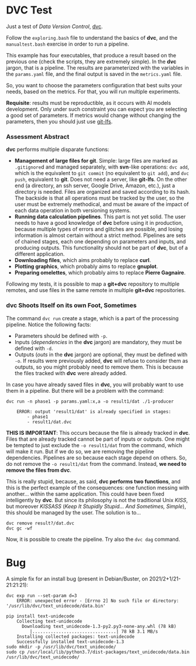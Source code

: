 # DVC Test

Just a test of _Data Version Control_, [dvc](https://dvc.org/).

Follow the `exploring.bash` file to understand the basics of **dvc**, and the `manualtest.bash` exercise in order to run a pipeline.

This example has four executables, that produce a result based on the previous one (check the scripts, they are extremely simple). In the **dvc** jargon, that is a pipeline. The results are parameterized with the variables in the `params.yaml` file, and the final output is saved in the `metrics.yaml` file.

So, you want to choose the parameters configuration that best suits your needs, based on the metrics. For that, you will run multiple experiments.

**Requisite**: results must be reproductible, as it occurs with AI models development. Only under such constraint you can expect you are selecting a good set of parameters. If metrics would change without changing the parameters, then you should just use [git-lfs](https://git-lfs.github.com/).

### Assessment Abstract

**dvc** performs multiple disparate functions:

* **Management of large files for git**. Simple: large files are marked as `.gitignore`d and managed separately, with **svn**-like operations: `dvc add`, which is the equivalent to `git commit` (no equivalent to `git add`), and `dvc push`, equivalent to **git**. Does not need a server, like **git-lfs**. On the other end (a directory, an ssh server, Google Drive, Amazon, etc.), just a directory is needed. Files are organized and saved according to its hash. The backside is that all operations must be tracked by the user, so the user must be extremely methodical, and must be aware of the impact of each data operation in both versioning systems.
* **Running data calculation pipelines**. This part is not yet solid. The user needs to have a good knowledge of **dvc** before using it in production, because multiple types of errors and glitches are possible, and losing information is almost certain without a strict method. Pipelines are sets of chained stages, each one depending on parameters and inputs, and producing outputs. This functionality should not be part of **dvc**, but of a different application.
* **Downloading files**, which aims probably to replace **curl**.
* **Plotting graphics**, which probably aims to replace **gnuplot**.
* **Preparing omelettes**, which probably aims to replace **Pierre Gagnaire**.

Following my tests, it is possible to map a **git+dvc** repository to multiple remotes, and use files in the same remote in multiple **git+dvc** repositories.

### **dvc** Shoots Itself on its own Foot, Sometimes

The command `dvc run` create a stage, which is a part of the processing pipeline. Notice the following facts:

* Parameters should be defined with `-p`.
* Inputs (_dependencies_ in the **dvc** jargon) are mandatory, they must be defined with `-d`.
* Outputs (_outs_ in the **dvc** jargon) are optional, they must be defined with `-o`. If results were previously added, **dvc** will refuse to consider them as outputs, so you might probably need to remove them. This is because the files tracked with **dvc** were already added.

In case you have already saved files in **dvc**, you will probably want to use them in a pipeline. But there will be a problem with the command:
```
dvc run -n phase1 -p params.yaml:x,a -o result1/dat ./1-producer

	ERROR: output 'result1/dat' is already specified in stages:
		- phase1
		- result1/dat.dvc
```

**THIS IS IMPORTANT**: This occurs because the file is already tracked in **dvc**. Files that are already tracked cannot be part of inputs or outputs. One might be tempted to just exclude the `-o result1/dat` from the command, which will make it run. But if we do so, we are removing the pipeline dependencies. Pipelines are so because each stage depend on others. So, do not remove the `-o result1/dat` from the command. Instead, **we need to remove the files from dvc**.

This is really stupid, because, as said, **dvc performs two functions**, and this is the perfect example of the consequences: one function messing with another... within the same application. This could have been fixed intelligently by **dvc**. But since its philosophy is not the traditional Unix _KISS_, but moreover _KISSASS_ (_Keep It Stupidly Stupid... And Sometimes, Simple_), this should be managed by the user. The solution is to...

```
dvc remove result?/dat.dvc
dvc gc -wf
```
Now, it is possible to create the pipeline. Try also the `dvc dag` command.

# Bug

A simple fix for an install bug (present in Debian/Buster, on 2021/2+1/21-21:21:21):

```
dvc exp run --set-param d=3
	ERROR: unexpected error - [Errno 2] No such file or directory: '/usr/lib/dvc/text_unidecode/data.bin'

pip install text-unidecode
	Collecting text-unidecode
	  Downloading text_unidecode-1.3-py2.py3-none-any.whl (78 kB)
	     |................................| 78 kB 3.1 MB/s
	Installing collected packages: text-unidecode
	Successfully installed text-unidecode-1.3
sudo mkdir -p /usr/lib/dvc/text_unidecode/
sudo cp /usr/local/lib/python3.7/dist-packages/text_unidecode/data.bin /usr/lib/dvc/text_unidecode/
```
